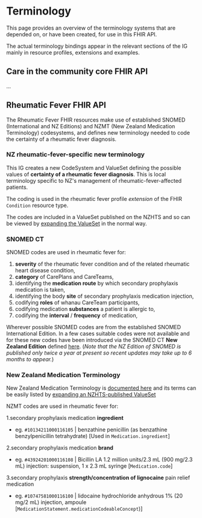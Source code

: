 # Terminology

This page provides an overview of the terminology systems that are depended on, or have been created, for use in this FHIR API.

The actual terminology bindings appear in the relevant sections of the IG mainly in resource profiles, extensions and examples.

## Care in the community core FHIR API

...

## Rheumatic Fever FHIR API

The Rheumatic Fever FHIR resources make use of established SNOMED (International and NZ Editions) and NZMT (New Zealand Medication Terminology) codesystems, and defines new terminology needed to code the certainty of a rheumatic fever diagnosis.


### NZ rheumatic-fever-specific new terminology

This IG creates a new CodeSystem and ValueSet defining the possible values of **certainty of a rheumatic fever diagnosis**.  This is local terminology specific to NZ's management of rheumatic-fever-affected patients.

The coding is used in the rheumatic fever profile *extension* of the FHIR `Condition` resource type.

The codes are included in a ValueSet published on the NZHTS and so can be viewed by [expanding the ValueSet](https://nzhts.digital.health.nz/fhir/ValueSet/$expand?url=https://nzhts.digital.health.nz/fhir/ValueSet/nzmt) in the normal way.

### SNOMED CT

SNOMED codes are used in rheumatic fever for:
<!-- markdownlint-disable MD037 -->
1. **severity** of the rheumatic fever condition and of the related rheumatic heart disease condition,
1. **category** of CarePlans and CareTeams,
1. identifying the **medication route** by which secondary prophylaxis medication is taken,
1. identifying the body **site** of secondary prophylaxis medication injection,
1. codifying **roles** of whanau CareTeam participants,
1. codifying medication **substances** a patient is allergic to,
1. codifying the **interval** / **frequency** of medication,

Wherever possible SNOMED codes are from the established SNOMED International Edition.  In a few cases suitable codes were not available and for these new codes have been introduced via the SNOMED CT **New Zealand Edition** defined [here](https://browser.ihtsdotools.org/?perspective=full&conceptId1=21000210109&edition=MAIN/SNOMEDCT-NZ/2023-10-01&release=&languages=en,mi).  (*Note that the NZ Edition of SNOMED is published only twice a year at present so recent updates may take up to 6 months to appear.*)

### New Zealand Medication Terminology

New Zealand Medication Terminology is [documented here](https://view.nzmt.org.nz/) and its terms can be easily listed by [expanding an NZHTS-published ValueSet](https://nzhts.digital.health.nz/fhir/ValueSet/$expand?url=https://nzhts.digital.health.nz/fhir/ValueSet/rheumatic-fever-Diagnostic-Certainty)

NZMT codes are used in rheumatic fever for:

1.secondary prophylaxis medication **ingredient**

- eg. `#10134211000116105` | benzathine penicillin (as benzathine benzylpenicillin tetrahydrate) [Used in `Medication.ingredient`]

2.secondary prophylaxis medication **brand**

- eg. `#43924201000116108` | Bicillin LA 1.2 million units/2.3 mL (900 mg/2.3 mL) injection: suspension, 1 x 2.3 mL syringe [`Medication.code`]

3.secondary prophylaxis **strength/concentration of lignocaine** pain relief medication 

- eg. `#10747581000116100` | lidocaine hydrochloride anhydrous 1% (20 mg/2 mL) injection, ampoule [`MedicationStatement.medicationCodeableConcept`)]
